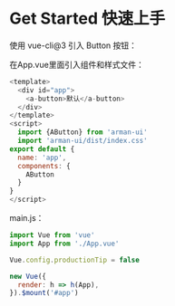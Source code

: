 # Get Started 快速上手
使用 vue-cli@3 引入 Button 按钮：

<ClientOnly>
<AButton/>
</ClientOnly>

在App.vue里面引入组件和样式文件：
```js
<template>
  <div id="app">
    <a-button>默认</a-button>
  </div>
</template>
<script>
  import {AButton} from 'arman-ui'
  import 'arman-ui/dist/index.css'
export default {
  name: 'app',
  components: {
    AButton
  }
}
</script>
```
main.js：
```js
import Vue from 'vue'
import App from './App.vue'

Vue.config.productionTip = false

new Vue({
  render: h => h(App),
}).$mount('#app')
```
